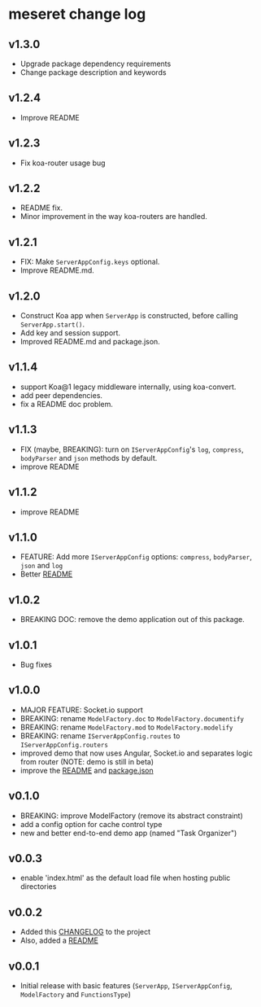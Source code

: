 # meseret change log

## v1.3.0

- Upgrade package dependency requirements
- Change package description and keywords

## v1.2.4

- Improve README

## v1.2.3

- Fix koa-router usage bug

## v1.2.2

- README fix.
- Minor improvement in the way koa-routers are handled.

## v1.2.1

- FIX: Make `ServerAppConfig.keys` optional.
- Improve README.md.

## v1.2.0

- Construct Koa app when `ServerApp` is constructed, before calling `ServerApp.start()`.
- Add key and session support.
- Improved README.md and package.json.

## v1.1.4

- support Koa@1 legacy middleware internally, using koa-convert.
- add peer dependencies.
- fix a README doc problem.

## v1.1.3

- FIX (maybe, BREAKING): turn on `IServerAppConfig`'s `log`, `compress`, `bodyParser` and `json` methods by default.
- improve README

## v1.1.2

- improve README

## v1.1.0

- FEATURE: Add more `IServerAppConfig` options: `compress`, `bodyParser`, `json` and `log`
- Better [README](README.md)

## v1.0.2

- BREAKING DOC: remove the demo application out of this package.

## v1.0.1

- Bug fixes

## v1.0.0

- MAJOR FEATURE: Socket.io support
- BREAKING: rename `ModelFactory.doc` to `ModelFactory.documentify`
- BREAKING: rename `ModelFactory.mod` to `ModelFactory.modelify`
- BREAKING: rename `IServerAppConfig.routes` to `IServerAppConfig.routers`
- improved demo that now uses Angular, Socket.io and separates logic from router (NOTE: demo is still in beta)
- improve the [README](README.md) and [package.json](package.json)

## v0.1.0

- BREAKING: improve ModelFactory (remove its abstract constraint)
- add a config option for cache control type
- new and better end-to-end demo app (named "Task Organizer")

## v0.0.3

- enable 'index.html' as the default load file when hosting public directories

## v0.0.2

- Added this [CHANGELOG](CHANGELOG.md) to the project
- Also, added a [README](README.md)

## v0.0.1

- Initial release with basic features (`ServerApp`, `IServerAppConfig`, `ModelFactory` and `FunctionsType`)
